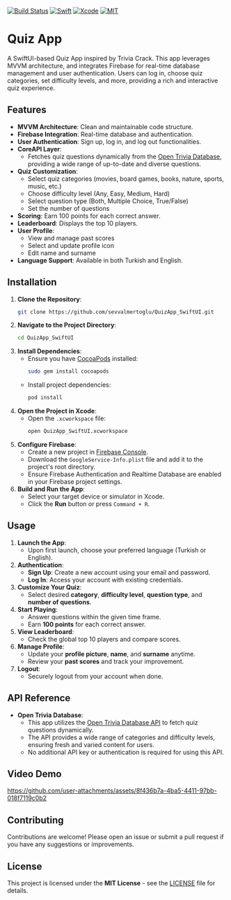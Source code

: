 [![Build Status](https://img.shields.io/badge/platforms-iOS-green.svg)](https://github.com/sevvalmertoglu/QuizApp_SwiftUI)
[![Swift](https://img.shields.io/badge/Swift-6-orange.svg)](https://swift.org)
[![Xcode](https://img.shields.io/badge/Xcode-16-blue.svg)](https://developer.apple.com/xcode)
[![MIT](https://img.shields.io/badge/licenses-MIT-red.svg)](https://opensource.org/licenses/MIT)

# Quiz App
A SwiftUI-based Quiz App inspired by Trivia Crack. This app leverages MVVM architecture, and integrates Firebase for real-time database management and user authentication. Users can log in, choose quiz categories, set difficulty levels, and more, providing a rich and interactive quiz experience.

## Features
- **MVVM Architecture**: Clean and maintainable code structure.
- **Firebase Integration**: Real-time database and authentication.
- **User Authentication**: Sign up, log in, and log out functionalities.
- **CoreAPI Layer**:
  - Fetches quiz questions dynamically from the [Open Trivia Database](https://opentdb.com/), providing a wide range of up-to-date and diverse questions.
- **Quiz Customization**:
  - Select quiz categories (movies, board games, books, nature, sports, music, etc.)
  - Choose difficulty level (Any, Easy, Medium, Hard)
  - Select question type (Both, Multiple Choice, True/False)
  - Set the number of questions
- **Scoring**: Earn 100 points for each correct answer.
- **Leaderboard**: Displays the top 10 players.
- **User Profile**:
  - View and manage past scores
  - Select and update profile icon
  - Edit name and surname
- **Language Support**: Available in both Turkish and English.

## Installation
1. **Clone the Repository**:
    ```bash
    git clone https://github.com/sevvalmertoglu/QuizApp_SwiftUI.git
    ```
2. **Navigate to the Project Directory**:
    ```bash
    cd QuizApp_SwiftUI
    ```
3. **Install Dependencies**:
    - Ensure you have [CocoaPods](https://cocoapods.org/) installed:
        ```bash
        sudo gem install cocoapods
        ```
    - Install project dependencies:
        ```bash
        pod install
        ```
4. **Open the Project in Xcode**:
    - Open the `.xcworkspace` file:
        ```bash
        open QuizApp_SwiftUI.xcworkspace
        ```
5. **Configure Firebase**:
    - Create a new project in [Firebase Console](https://console.firebase.google.com/).
    - Download the `GoogleService-Info.plist` file and add it to the project's root directory.
    - Ensure Firebase Authentication and Realtime Database are enabled in your Firebase project settings.
6. **Build and Run the App**:
    - Select your target device or simulator in Xcode.
    - Click the **Run** button or press `Command + R`.

## Usage
1. **Launch the App**:
    - Upon first launch, choose your preferred language (Turkish or English).
2. **Authentication**:
    - **Sign Up**: Create a new account using your email and password.
    - **Log In**: Access your account with existing credentials.
3. **Customize Your Quiz**:
    - Select desired **category**, **difficulty level**, **question type**, and **number of questions**.
4. **Start Playing**:
    - Answer questions within the given time frame.
    - Earn **100 points** for each correct answer.
5. **View Leaderboard**:
    - Check the global top 10 players and compare scores.
6. **Manage Profile**:
    - Update your **profile picture**, **name**, and **surname** anytime.
    - Review your **past scores** and track your improvement.
7. **Logout**:
    - Securely logout from your account when done.
  
## API Reference
- **Open Trivia Database**:
  - This app utilizes the [Open Trivia Database API](https://opentdb.com/api_config.php) to fetch quiz questions dynamically.
  - The API provides a wide range of categories and difficulty levels, ensuring fresh and varied content for users.
  - No additional API key or authentication is required for using this API.

## Video Demo
https://github.com/user-attachments/assets/8f436b7a-4ba5-4411-97bb-018f7119c0b2

## Contributing
Contributions are welcome! Please open an issue or submit a pull request if you have any suggestions or improvements.

## License
This project is licensed under the **MIT License** - see the [LICENSE](./LICENSE.md) file for details.


